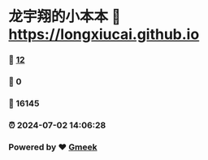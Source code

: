 # 龙宇翔的小本本 :link: https://longxiucai.github.io 
### :page_facing_up: [12](https://longxiucai.github.io/tag.html) 
### :speech_balloon: 0 
### :hibiscus: 16145 
### :alarm_clock: 2024-07-02 14:06:28 
### Powered by :heart: [Gmeek](https://github.com/Meekdai/Gmeek)
